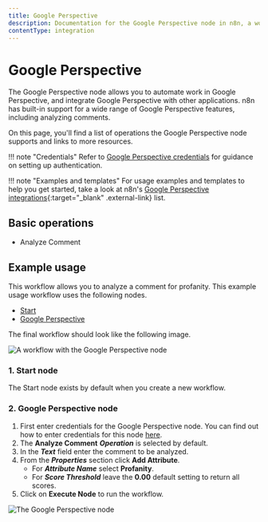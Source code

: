```yaml
---
title: Google Perspective
description: Documentation for the Google Perspective node in n8n, a workflow automation platform. Includes details of operations and configuration, and links to examples and credentials information.
contentType: integration
---
```


# Google Perspective

The Google Perspective node allows you to automate work in Google Perspective, and integrate Google Perspective with other applications. n8n has built-in support for a wide range of Google Perspective features, including analyzing comments.

On this page, you'll find a list of operations the Google Perspective node supports and links to more resources.

!!! note "Credentials"
    Refer to [Google Perspective credentials](/integrations/builtin/credentials/google/) for guidance on setting up authentication. 

!!! note "Examples and templates"
    For usage examples and templates to help you get started, take a look at n8n's [Google Perspective integrations](https://n8n.io/integrations/google-perspective/){:target="_blank" .external-link} list.

## Basic operations

* Analyze Comment

## Example usage

This workflow allows you to analyze a comment for profanity. This example usage workflow uses the following nodes.
- [Start](/integrations/builtin/core-nodes/n8n-nodes-base.start/)
- [Google Perspective]()

The final workflow should look like the following image.

![A workflow with the Google Perspective node](/_images/integrations/builtin/app-nodes/googleperspective/workflow.png)

### 1. Start node

The Start node exists by default when you create a new workflow.

### 2. Google Perspective node

1. First enter credentials for the Google Perspective node. You can find out how to enter credentials for this node [here](/integrations/builtin/credentials/google/).
2. The **Analyze Comment** ***Operation*** is selected by default.
3. In the ***Text*** field enter the comment to be analyzed.
4. From the ***Properties*** section click **Add Attribute**.
    * For ***Attribute Name*** select **Profanity**.
    * For ***Score Threshold*** leave the **0.00** default setting to return all scores.
5. Click on **Execute Node** to run the workflow.

![The Google Perspective node](/_images/integrations/builtin/app-nodes/googleperspective/googleperspective_node.png)

